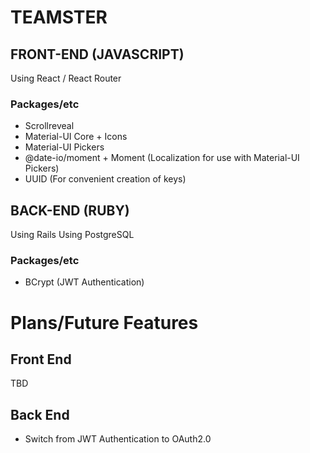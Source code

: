 # TEAMSTER


## FRONT-END (JAVASCRIPT)

Using React / React Router

### Packages/etc

- Scrollreveal
- Material-UI Core + Icons
- Material-UI Pickers
- @date-io/moment + Moment (Localization for use with Material-UI Pickers)
- UUID (For convenient creation of keys)


## BACK-END (RUBY)

Using Rails
Using PostgreSQL

### Packages/etc

- BCrypt (JWT Authentication)


# Plans/Future Features

## Front End

TBD

## Back End

- Switch from JWT Authentication to OAuth2.0 


